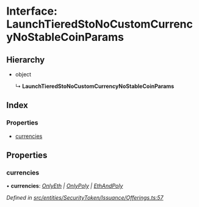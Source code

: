 # Interface: LaunchTieredStoNoCustomCurrencyNoStableCoinParams

## Hierarchy

* object

  ↳ **LaunchTieredStoNoCustomCurrencyNoStableCoinParams**

## Index

### Properties

* [currencies](_entities_securitytoken_issuance_offerings_.launchtieredstonocustomcurrencynostablecoinparams.md#currencies)

## Properties

###  currencies

• **currencies**: *[OnlyEth](../modules/_entities_securitytoken_issuance_offerings_.md#onlyeth) | [OnlyPoly](../modules/_entities_securitytoken_issuance_offerings_.md#onlypoly) | [EthAndPoly](../modules/_entities_securitytoken_issuance_offerings_.md#ethandpoly)*

*Defined in [src/entities/SecurityToken/Issuance/Offerings.ts:57](https://github.com/PolymathNetwork/polymath-sdk/blob/e8bbc1e/src/entities/SecurityToken/Issuance/Offerings.ts#L57)*
